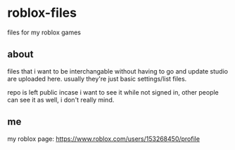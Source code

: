 # roblox-files
files for my roblox games

about
---------------	

files that i want to be interchangable without having to go and update studio are uploaded here. usually they're just basic settings/list files.

repo is left public incase i want to see it while not signed in, other people can see it as well, i don't really mind.


me
---------------	

my roblox page: https://www.roblox.com/users/153268450/profile
